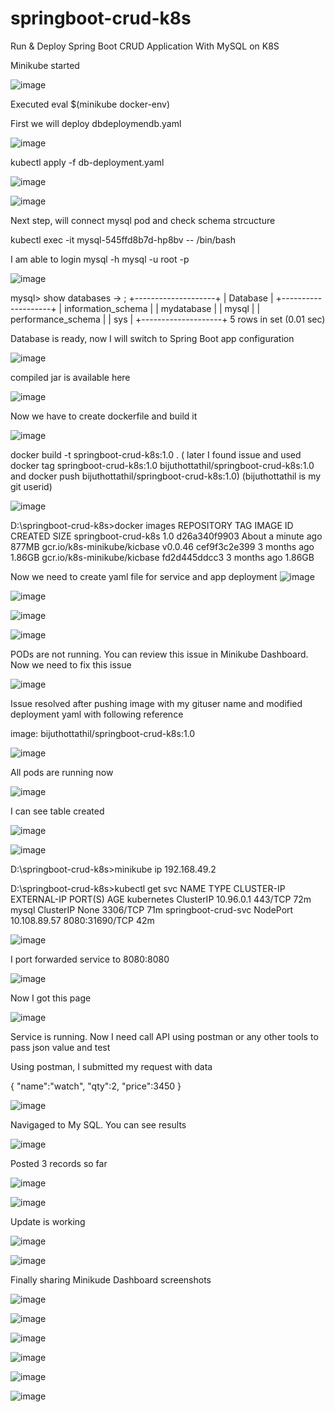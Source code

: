 # springboot-crud-k8s
Run &amp; Deploy Spring Boot CRUD Application With MySQL on K8S


Minikube started

![image](https://github.com/user-attachments/assets/1d431735-e117-4479-94f4-4239bcd39cbd)

Executed   eval $(minikube docker-env)


First we will deploy  dbdeploymendb.yaml

![image](https://github.com/user-attachments/assets/0d242265-cea2-4c29-92b7-02c3e54fe64d)


 kubectl apply -f db-deployment.yaml 

![image](https://github.com/user-attachments/assets/e1f2943b-0469-4165-9da8-fa19efec1ba1)

![image](https://github.com/user-attachments/assets/635ad902-2e63-4939-b525-4b9d302043c0)


Next step, will connect mysql pod and check schema strcucture

kubectl exec -it mysql-545ffd8b7d-hp8bv -- /bin/bash

I am able to login   mysql -h mysql -u root -p


![image](https://github.com/user-attachments/assets/1abced38-65d5-46de-a8a2-aa500aabfe9c)

mysql> show databases
    -> ;
+--------------------+
| Database           |
+--------------------+
| information_schema |
| mydatabase         |
| mysql              |
| performance_schema |
| sys                |
+--------------------+
5 rows in set (0.01 sec)


Database is ready, now I will switch to Spring Boot app configuration


![image](https://github.com/user-attachments/assets/465925a2-9c0a-4aee-a55c-05a095f16e22)

compiled jar is available here



![image](https://github.com/user-attachments/assets/9128bc7b-d589-4f26-a4b4-568884bd46ed)

Now we have to create dockerfile and build it

![image](https://github.com/user-attachments/assets/62b5f191-c16c-4cbe-9dcc-c307052df8ae)

docker build -t springboot-crud-k8s:1.0 .  ( later I found issue and used docker tag springboot-crud-k8s:1.0 bijuthottathil/springboot-crud-k8s:1.0  and docker push bijuthottathil/springboot-crud-k8s:1.0) (bijuthottathil is my git userid)

![image](https://github.com/user-attachments/assets/6d2fab42-7eaf-4c7b-8a82-2e2d7d1c487e)

D:\springboot-crud-k8s>docker images
REPOSITORY                    TAG       IMAGE ID       CREATED              SIZE
springboot-crud-k8s           1.0       d26a340f9903   About a minute ago   877MB
gcr.io/k8s-minikube/kicbase   v0.0.46   cef9f3c2e399   3 months ago         1.86GB
gcr.io/k8s-minikube/kicbase   <none>    fd2d445ddcc3   3 months ago         1.86GB

Now we need to create yaml file for service and app deployment
![image](https://github.com/user-attachments/assets/0158813e-69b5-4a9a-a4ac-35ec9460e4fc)


![image](https://github.com/user-attachments/assets/53b4c3cf-641f-45ac-9496-52509d6cef97)



![image](https://github.com/user-attachments/assets/b953e23b-d4ae-4d8e-bec8-eb376bb7ce54)

![image](https://github.com/user-attachments/assets/73be2830-d0a1-4b99-98cc-5ed69f5c0a1d)

PODs are not running. You can review this issue in Minikube Dashboard. Now we need to fix this issue

![image](https://github.com/user-attachments/assets/11d06fb1-0cc2-41a1-8606-c57e2f28ca4b)


Issue resolved after pushing image with my gituser name and modified deployment yaml with following reference

   image: bijuthottathil/springboot-crud-k8s:1.0

   ![image](https://github.com/user-attachments/assets/a468438f-753f-4945-a009-1efc2b676d68)


All pods are running now

![image](https://github.com/user-attachments/assets/9f960a57-413e-4175-923a-6c94d9543991)


I can see table created 


![image](https://github.com/user-attachments/assets/795160b4-c527-4c61-ab03-19310c038f40)

![image](https://github.com/user-attachments/assets/d3a84fcb-7ed5-4e6f-8492-a482aab64d05)

D:\springboot-crud-k8s>minikube ip
192.168.49.2

D:\springboot-crud-k8s>kubectl get svc
NAME                  TYPE        CLUSTER-IP     EXTERNAL-IP   PORT(S)          AGE
kubernetes            ClusterIP   10.96.0.1      <none>        443/TCP          72m
mysql                 ClusterIP   None           <none>        3306/TCP         71m
springboot-crud-svc   NodePort    10.108.89.57   <none>        8080:31690/TCP   42m

![image](https://github.com/user-attachments/assets/e225a938-071d-4fe5-9648-edcdee79fd55)


I port forwarded service to 8080:8080


![image](https://github.com/user-attachments/assets/0e3d6ee7-db95-44ca-a329-ba9792b8c062)


Now I got this page

![image](https://github.com/user-attachments/assets/ad91d09d-ce88-46b6-920a-f2afc092055e)

Service is running. Now I need call API using postman or any other tools to pass json value and test

Using postman, I submitted my request with data

{
  "name":"watch",
   "qty":2,
   "price":3450
}

![image](https://github.com/user-attachments/assets/174608ff-cc8e-41d6-9430-1fe7f59d3d9b)


Navigaged to My SQL. You can see results

![image](https://github.com/user-attachments/assets/b92910df-6820-4322-90d7-5b705279bede)

Posted 3 records so far

![image](https://github.com/user-attachments/assets/4c049aa5-0a57-4419-96bb-78305e9d07b1)




![image](https://github.com/user-attachments/assets/92a5f286-ad8f-43a3-ab29-36936219b35a)

Update is working

![image](https://github.com/user-attachments/assets/ba1eb27e-1306-4ed8-a18c-057553cfb34e)


![image](https://github.com/user-attachments/assets/c6b73e3f-03de-40c3-9849-c2ce4ad01758)

Finally sharing Minikude Dashboard screenshots

![image](https://github.com/user-attachments/assets/4f0240c3-2ded-45b9-8bd2-7586e2ea01db)

![image](https://github.com/user-attachments/assets/bee69166-a350-4402-ab2e-9154f540ab14)


![image](https://github.com/user-attachments/assets/33051b79-5649-485d-91da-47a072c32458)


![image](https://github.com/user-attachments/assets/0dc11593-0c4c-4a0e-9cde-e92544887d56)

![image](https://github.com/user-attachments/assets/7b2e4cc6-3ff2-4f9d-8063-3f7af6f29446)

![image](https://github.com/user-attachments/assets/db7f9497-a847-494d-b4f1-5fc0a0521ed5)


